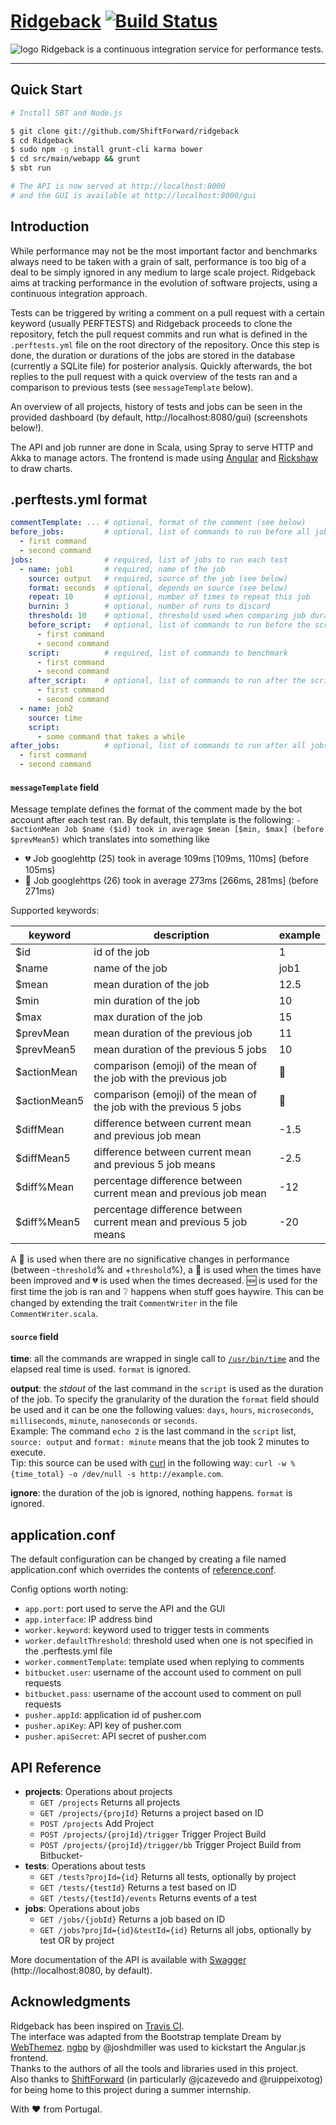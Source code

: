 # [Ridgeback](http://ShiftForward.github.io/ridgeback) [![Build Status](https://travis-ci.org/ShiftForward/ridgeback.svg?branch=master)](https://travis-ci.org/ShiftForward/ridgeback)

![logo](http://i.imgur.com/NdO9orC.png)
Ridgeback is a continuous integration service for performance tests.

***

## Quick Start


```bash
# Install SBT and Node.js

$ git clone git://github.com/ShiftForward/ridgeback
$ cd Ridgeback
$ sudo npm -g install grunt-cli karma bower
$ cd src/main/webapp && grunt
$ sbt run

# The API is now served at http://localhost:8000
# and the GUI is available at http://localhost:8000/gui
```

## Introduction

While performance may not be the most important factor and benchmarks always need to be taken with a grain of salt, performance is too big of a deal to be simply ignored in any medium to large scale project. Ridgeback aims at tracking performance in the evolution of software projects, using a continuous integration approach.

Tests can be triggered by writing a comment on a pull request with a certain keyword (usually PERFTESTS) and Ridgeback proceeds to clone the repository, fetch the pull request commits and run what is defined in the `.perftests.yml` file on the root directory of the repository. Once this step is done, the duration or durations of the jobs are stored in the database (currently a SQLite file) for posterior analysis. Quickly afterwards, the bot replies to the pull request with a quick overview of the tests ran and a comparison to previous tests (see `messageTemplate` below).

An overview of all projects, history of tests and jobs can be seen in the provided dashboard (by default, http://localhost:8080/gui) (screenshots below!).

The API and job runner are done in Scala, using Spray to serve HTTP and Akka to manage actors. The frontend is made using [Angular](https://angularjs.org/) and [Rickshaw](http://code.shutterstock.com/rickshaw/) to draw charts.

## .perftests.yml format

```yaml
commentTemplate: ... # optional, format of the comment (see below)
before_jobs:         # optional, list of commands to run before all jobs
  - first command
  - second command
jobs:                # required, list of jobs to run each test
  - name: job1       # required, name of the job
    source: output   # required, source of the job (see below)
    format: seconds  # optional, depends on source (see below)
    repeat: 10       # optional, number of times to repeat this job
    burnin: 3        # optional, number of runs to discard
    threshold: 10    # optional, threshold used when comparing job durations, 5 by default
    before_script:   # optional, list of commands to run before the script
      - first command
      - second command
    script:          # required, list of commands to benchmark
      - first command
      - second command
    after_script:    # optional, list of commands to run after the script
      - first command
      - second command
  - name: job2   
    source: time
    script:
      - some command that takes a while
after_jobs:          # optional, list of commands to run after all jobs
  - first command
  - second command
```

#### `messageTemplate` field

Message template defines the format of the comment made by the bot account after each test ran. By default, this template is the following: `- $actionMean Job $name ($id) took in average $mean [$min, $max] (before $prevMean5)` which translates into something like


- :broken_heart: Job googlehttp (25) took in average 109ms \[109ms, 110ms\] (before 105ms)
- :blue_heart: Job googlehttps (26) took in average 273ms \[266ms, 281ms\] (before 271ms)

Supported keywords:

keyword | description | example
--------|-------------|--------
$id | id of the job | 1
$name | name of the job | job1
$mean | mean duration of the job | 12.5
$min | min duration of the job | 10
$max | max duration of the job | 15
$prevMean | mean duration of the previous job | 11
$prevMean5 | mean duration of the previous 5 jobs | 10
$actionMean | comparison (emoji) of the mean of the job with the previous job | :blue_heart:
$actionMean5 | comparison (emoji) of the mean of the job with the previous 5 jobs | :green_heart:
$diffMean | difference between current mean and previous job mean | -1.5
$diffMean5 | difference between current mean and previous 5 job means | -2.5
$diff%Mean | percentage difference between current mean and previous job mean | -12
$diff%Mean5 | percentage difference between current mean and previous 5 job means | -20

A :blue_heart: is used when there are no significative changes in performance (between -`threshold`% and +`threshold`%), a :green_heart: is used when the times have been improved and :broken_heart: is used when the times decreased. :new: is used for the first time the job is ran and :grey_question: happens when stuff goes haywire. This can be changed by extending the trait `CommentWriter` in the file `CommentWriter.scala`.

#### `source` field

**time**: all the commands are wrapped in single call to [`/usr/bin/time`](http://man7.org/linux/man-pages/man1/time.1.html) and the elapsed real time is used. `format` is ignored.

**output**: the *stdout* of the last command in the `script` is used as the duration of the job.
To specify the granularity of the duration the `format` field should be used and it can be one the following values: `days`, `hours`, `microseconds`, `milliseconds`, `minute`, `nanoseconds` or `seconds`.  
Example: The command `echo 2` is the last command in the `script` list, `source: output` and `format: minute` means that the job took 2 minutes to execute.  
Tip: this source can be used with [curl](http://curl.haxx.se/) in the following way: `curl -w %{time_total} -o /dev/null -s http://example.com`.

**ignore**: the duration of the job is ignored, nothing happens. `format` is ignored.

## application.conf

The default configuration can be changed by creating a file named application.conf which overrides the contents of [reference.conf](https://github.com/ShiftForward/ridgeback/blob/master/src/main/resources/reference.conf).

Config options worth noting:
- `app.port`: port used to serve the API and the GUI
- `app.interface`: IP address bind
- `worker.keyword`: keyword used to trigger tests in comments
- `worker.defaultThreshold`: threshold used when one is not specified in the .perftests.yml file
- `worker.commentTemplate`: template used when replying to comments
- `bitbucket.user`: username of the account used to comment on pull requests
- `bitbucket.pass`: username of the account used to comment on pull requests
- `pusher.appId`: application id of pusher.com
- `pusher.apiKey`: API key of pusher.com
- `pusher.apiSecret`: API secret of pusher.com

## API Reference

- **projects**: Operations about projects
  - `GET /projects` Returns all projects
  - `GET /projects/{projId}` Returns a project based on ID
  - `POST /projects` Add Project
  - `POST /projects/{projId}/trigger` Trigger Project Build
  - `POST /projects/{projId}/trigger/bb` Trigger Project Build from Bitbucket- 
- **tests**: Operations about tests
  - `GET /tests?projId={id}` Returns all tests, optionally by project
  - `GET /tests/{testId}` Returns a test based on ID
  - `GET /tests/{testId}/events` Returns events of a test
- **jobs**: Operations about jobs
  - `GET /jobs/{jobId}` Returns a job based on ID
  - `GET /jobs?projId={id}&testId={id}` Returns all jobs, optionally by test OR by project

More documentation of the API is available with [Swagger](http://swagger.io/) (http://localhost:8080, by default).

## Acknowledgments

Ridgeback has been inspired on [Travis CI](https://travis-ci.org).  
The interface was adapted from the Bootstrap template Dream by [WebThemez](http://webthemez.com/).
[ngbp](https://github.com/ngbp/ngbp) by @joshdmiller was used to kickstart the Angular.js frontend.  
Thanks to the authors of all the tools and libraries used in this project.  
Also thanks to [ShiftForward](http://www.shiftforward.eu/) (in particularly @jcazevedo and @ruippeixotog) for being home to this project during a summer internship.

With :heart: from Portugal.
